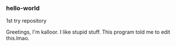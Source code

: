 ### hello-world

1st try repository



Greetings, I'm kalloor. I like stupid stuff.
This program told me to edit this.lmao.
